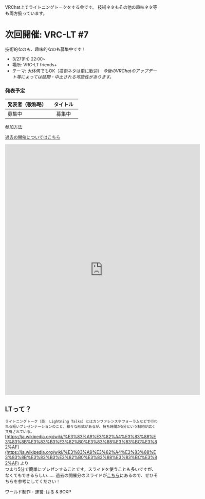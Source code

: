 VRChat上でライトニングトークをする会です。
技術ネタもその他の趣味ネタ等も両方扱っています。

# 次回開催: VRC-LT #7
技術的なのも、趣味的なのも募集中です！
* 3/27(Fri) 22:00~
* 場所: VRC-LT friends+
* テーマ: 大体何でもOK（技術ネタは更に歓迎）
*今後のVRChatのアップデート等によっては延期・中止される可能性があります。*

### 発表予定

| 発表者（敬称略）| タイトル　|
| ------------- |:-------------:|
| 募集中 | 募集中 |

[参加方法](about.md)

[過去の開催についてはこちら](past-events.md)  

<iframe src="https://docs.google.com/forms/d/e/1FAIpQLScrAHEJMv8E869yw1ASGO7gJm-XEwqWk_tNymPJoNIPWKNMaQ/viewform?embedded=true" width="640" height="823" frameborder="0" marginheight="0" marginwidth="0">Loading…</iframe>


## LTって？
```ライトニングトーク（英: Lightning Talks）とはカンファレンスやフォーラムなどで行われる短いプレゼンテーションのこと。様々な形式があるが、持ち時間が5分という制約が広く共有されている。```  
[https://ja.wikipedia.org/wiki/%E3%83%A9%E3%82%A4%E3%83%88%E3%83%8B%E3%83%B3%E3%82%B0%E3%83%88%E3%83%BC%E3%82%AF](https://ja.wikipedia.org/wiki/%E3%83%A9%E3%82%A4%E3%83%88%E3%83%8B%E3%83%B3%E3%82%B0%E3%83%88%E3%83%BC%E3%82%AF) より  
つまり5分で簡単にプレゼンすることです。スライドを使うことも多いですが、なくてもできるらしい……
過去の開催分のスライドが[こちら](past-events.md)にあるので、ぜひそちらを参考にしてください！


ワールド制作・運営: はる & BOXP
